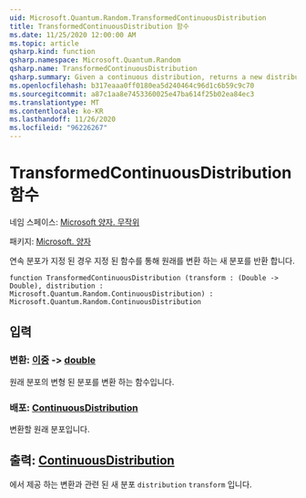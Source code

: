```yaml
---
uid: Microsoft.Quantum.Random.TransformedContinuousDistribution
title: TransformedContinuousDistribution 함수
ms.date: 11/25/2020 12:00:00 AM
ms.topic: article
qsharp.kind: function
qsharp.namespace: Microsoft.Quantum.Random
qsharp.name: TransformedContinuousDistribution
qsharp.summary: Given a continuous distribution, returns a new distribution that transforms the original by a given function.
ms.openlocfilehash: b317eaaa0ff0180ea5d240464c96d1c6b59c9c70
ms.sourcegitcommit: a87c1aa8e7453360025e47ba614f25b02ea84ec3
ms.translationtype: MT
ms.contentlocale: ko-KR
ms.lasthandoff: 11/26/2020
ms.locfileid: "96226267"
---
```

# <a name="transformedcontinuousdistribution-function"></a>TransformedContinuousDistribution 함수

네임 스페이스: [Microsoft 양자. 무작위](xref:Microsoft.Quantum.Random)

패키지: [Microsoft. 양자](https://nuget.org/packages/Microsoft.Quantum.QSharp.Core)


연속 분포가 지정 된 경우 지정 된 함수를 통해 원래를 변환 하는 새 분포를 반환 합니다.

```qsharp
function TransformedContinuousDistribution (transform : (Double -> Double), distribution : Microsoft.Quantum.Random.ContinuousDistribution) : Microsoft.Quantum.Random.ContinuousDistribution
```


## <a name="input"></a>입력

### <a name="transform--double---double"></a>변환: [이중](xref:microsoft.quantum.lang-ref.double) -> [double](xref:microsoft.quantum.lang-ref.double)

원래 분포의 변형 된 분포를 변환 하는 함수입니다.


### <a name="distribution--continuousdistribution"></a>배포: [ContinuousDistribution](xref:Microsoft.Quantum.Random.ContinuousDistribution)

변환할 원래 분포입니다.



## <a name="output--continuousdistribution"></a>출력: [ContinuousDistribution](xref:Microsoft.Quantum.Random.ContinuousDistribution)

에서 제공 하는 변환과 관련 된 새 분포 `distribution` `transform` 입니다.
